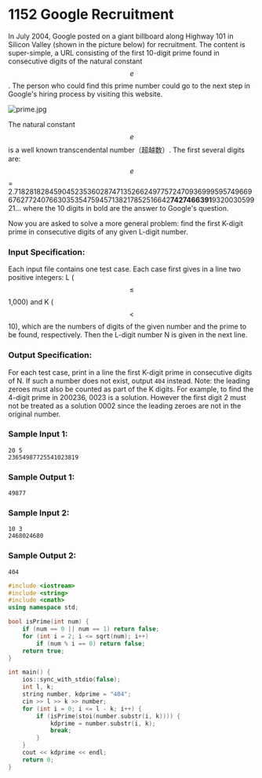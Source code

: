 # 1152 Google Recruitment
In July 2004, Google posted on a giant billboard along Highway 101 in Silicon Valley (shown in the picture below) for recruitment. The content is super-simple, a URL consisting of the first 10-digit prime found in consecutive digits of the natural constant $$e$$. The person who could find this prime number could go to the next step in Google's hiring process by visiting this website.

![prime.jpg](~/57148679-d574-4f49-b048-775c6c07791c.jpg)

The natural constant $$e$$ is a well known transcendental number（超越数）. The first several digits are: $$e$$ = 2.71828182845904523536028747135266249775724709369995957496696762772407663035354759457138217852516642**7427466391**932003059921... where the 10 digits in bold are the answer to Google's question.

Now you are asked to solve a more general problem: find the first K-digit prime in consecutive digits of any given L-digit number.

### Input Specification:

Each input file contains one test case. Each case first gives in a line two positive integers: L ($$\le$$ 1,000) and K ($$<$$ 10), which are the numbers of digits of the given number and the prime to be found, respectively. Then the L-digit number N is given in the next line.

### Output Specification:

For each test case, print in a line the first K-digit prime in consecutive digits of N.  If such a number does not exist, output `404` instead.  Note: the leading zeroes must also be counted as part of the K digits.  For example, to find the 4-digit prime in 200236, 0023 is a solution.  However the first digit 2 must not be treated as a solution 0002 since the leading zeroes are not in the original number.

### Sample Input 1:
```in
20 5
23654987725541023819
```

### Sample Output 1:
```out
49877
```

### Sample Input 2:
```in
10 3
2468024680
```

### Sample Output 2:
```out
404
```

```cpp
#include <iostream>
#include <string>
#include <cmath>
using namespace std;

bool isPrime(int num) {
	if (num == 0 || num == 1) return false;
	for (int i = 2; i <= sqrt(num); i++)
		if (num % i == 0) return false;
	return true;
}

int main() {
	ios::sync_with_stdio(false);
	int l, k;
	string number, kdprime = "404";
	cin >> l >> k >> number;
	for (int i = 0; i <= l - k; i++) {
		if (isPrime(stoi(number.substr(i, k)))) {
			kdprime = number.substr(i, k);
			break;
		}
	}
	cout << kdprime << endl;
	return 0;
}
```